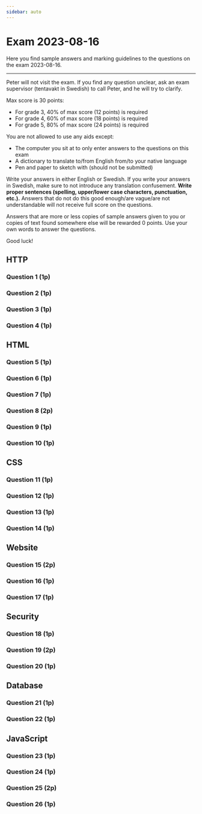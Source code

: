 ```yaml
---
sidebar: auto
---
```

# Exam 2023-08-16
Here you find sample answers and marking guidelines to the questions on the exam 2023-08-16.

---

Peter will not visit the exam. If you find any question unclear, ask an exam supervisor (tentavakt in Swedish) to call Peter, and he will try to clarify. 

Max score is 30 points:

* For grade 3, 40% of max score (12 points) is required
* For grade 4, 60% of max score (18 points) is required
* For grade 5, 80% of max score (24 points) is required

You are not allowed to use any aids except:

* The computer you sit at to only enter answers to the questions on this exam
* A dictionary to translate to/from English from/to your native language
* Pen and paper to sketch with (should not be submitted)

Write your answers in either English or Swedish. If you write your answers in Swedish, make sure to not introduce any translation confusement. **Write proper sentences (spelling, upper/lower case characters, punctuation, etc.).** Answers that do not do this good enough/are vague/are not understandable will not receive full score on the questions.

Answers that are more or less copies of sample answers given to you or copies of text found somewhere else will be rewarded 0 points. Use your own words to answer the questions.

Good luck!




## HTTP

### Question 1 (1p)
<ExamQuestion>
<template v-slot:question>

Name the method one should use in HTTP when the request is about:

1. Deleting a resource
2. Updating a resource
3. Creating a new resource

**Note**: This question is about HTTP when used properly, and has nothing to do with HTML, web browsers, nor websites.

You will get:

* 0.33 points for each correct name (spelling must be correct)

</template>
<template v-slot:sample-answer>

1. `DELETE`
2. `PUT`
3. `POST`

</template>
<template v-slot:marking-guidelines>

* 0.33 points for each correct name (spelling must be correct)

</template>
</ExamQuestion>




### Question 2 (1p)
<ExamQuestion>
<template v-slot:question>

Explain why the URI `/movies/search?title=Bond` (that identifies all movies whose title contains the word/character sequence `Bond`) is considered a bad URI in HTTP.

**Note**: This question is about HTTP when used properly, and has nothing to do with HTML, web browsers, nor websites.

</template>
<template v-slot:sample-answer>

In HTTP, the URI should only identify resources. It should not contain verbs, such as `search`, so the URI in this case should rather be `/movies?title=Bond`.

</template>
<template v-slot:marking-guidelines>

* 1 point for `search` should not be in the URI

</template>
</ExamQuestion>



### Question 3 (1p)
<ExamQuestion>
<template v-slot:question>

Name an HTTP header of your choice, explain what it represents/means, show a sample value it can have, and explain how that sample value should be interpreted/what it means.

**Note**: This question is about HTTP when used properly, and has nothing to do with HTML, web browsers, nor websites.

</template>
<template v-slot:sample-answer>

The HTTP header `Content-Type` can be used in HTTP requests and responses, and it indicates in which data format the body of the request/response is written in. For example, the value `application/json` means the body of the request/response is written in JSON format.

</template>
<template v-slot:marking-guidelines>

* 0.25 points for name
* 0.25 points for explanation
* 0.25 points for sample value
* 0.25 points for explanation of sample value

</template>
</ExamQuestion>



### Question 4 (1p)
<ExamQuestion>
<template v-slot:question>

Explain when the server should send back the status code `400` in an HTTP response, and when it should send back the status code `500`.

**Note**: This question is about HTTP when used properly, and has nothing to do with HTML, web browsers, nor websites.

You'll get:

* 0.5 points for each correct answer

</template>
<template v-slot:sample-answer>

The server should send back the status code `400` when there is something wrong with the request, for example when the data in the request contains validation errors.

The server should send back the status code `500` when there is nothing wrong with the request, but something is wrong on the server that prevents it from carrying out the request, for example if it needs to read data from a database, but it currently can't communicate with the database.

</template>
<template v-slot:marking-guidelines>

* 0.5 points for each correct answer

</template>
</ExamQuestion>




## HTML



### Question 5 (1p)
<ExamQuestion>
<template v-slot:question>

Place the lines of code below in such order that they form a valid HTML5 document (only place one line of code in each box).

* `<h1>Welcome!</h1>`
* `<!DOCTYPE html>`
* `</body>`
* `</head>`
* `<body>`
* `<title>Welcome!</title>`
* `<head>`
* `</html>`
* `<html>`

**Note**: All must be correct to get points on this question.

</template>
<template v-slot:sample-answer>

```html
<!DOCTYPE html>
<html>
    <head>
        <title>Welcome!</title>
    </head>
    <body>
        <h1>Welcome!</h1>
    </body>
</html>
```

</template>
<template v-slot:marking-guidelines>

* 1 point for all in correct order

</template>
</ExamQuestion>




### Question 6 (1p)
<ExamQuestion>
<template v-slot:question>

Name the attribute `<a>` elements can have that indicates which page the user should come to when the user clicks on the element.

</template>
<template v-slot:sample-answer>

`href`

</template>
<template v-slot:marking-guidelines>

* 1 point for correct answer
* -0.25 points for answering with something more than just the attribute name that is wrong or makes it unclear what your answer is

</template>
</ExamQuestion>




### Question 7 (1p) 
<ExamQuestion>
<template v-slot:question>

What type of HTTP request (the name of the method) does the web browser send when it receives the HTML code for an `<img>` element that contains the `src` attribute?

</template>
<template v-slot:sample-answer>

`GET`

</template>
<template v-slot:marking-guidelines>

* 1 point for correct method name

</template>
</ExamQuestion>




### Question 8 (2p)
<ExamQuestion>
<template v-slot:question>

Name 3 different **inline** elements in HTML.

**Note**: Just write the name of the tag; do not include `<` and `>`.

**Note**: Writing **inline-block** elements is also OK, but not **block** elements.

You'll get:

* 0.66 points for each correct answer (spelling needs to be correct)
    * Only 0.5 points if spelling is wrong

</template>
<template v-slot:sample-answer>

1. `a`
2. `span`
3. `i`

</template>
<template v-slot:marking-guidelines>

* 0.66 points for each correct answer (spelling needs to be correct)
    * Only 0.5 points if spelling is wrong

</template>
</ExamQuestion>




### Question 9 (1p)
<ExamQuestion>
<template v-slot:question>

If a user comes to a website with the form below and submits it without making any changes to it, what would the URI of the request look like? Write the URI as your answer.

```html
<form action="/sum" method="POST">
   Number 1: <input type="number" name="x" value="123">
   Number 2: <input type="number" name="y" value="456">
   <input type="submit" value="Compute sum!">
</form>
```

</template>
<template v-slot:sample-answer>

```
/sum
```

(Since the `method` is `POST`, the web browser will send a POST request, and pass the data from the form in the body of the request (`x=123&y=456`). The data is only passed in the querystring of the URI if the `method` is `GET`)

</template>
<template v-slot:marking-guidelines>

* 1 point for correct answer

</template>
</ExamQuestion>



### Question 10 (1p)
<ExamQuestion>
<template v-slot:question>

Name one HTML tag of your choice that is valid to write in the `<head>` element in addition to `<title>`.

**Note**: Just write the name of the tag; do not include `<` and `>`.

</template>
<template v-slot:sample-answer>

`link`

</template>
<template v-slot:marking-guidelines>

* 1 point for a valid tag

</template>
</ExamQuestion>





## CSS






### Question 11 (1p)
<ExamQuestion>
<template v-slot:question>

Name and describe 2 different CSS properties of your choice except `color` and `width`. For each, provide also an example of a value it can have, and explain the result of using the property with that value.

</template>
<template v-slot:sample-answer>

The CSS property `background-color` determines which background color the element should have. For example, the value `red` would give the element a red background.

The CSS property `font-size` determines how big the text in the element should be. For example, the value `16px` would make the text in the element 16 pixels big.

</template>
<template v-slot:marking-guidelines>

* 0.125 points for each valid property name
* 0.125 points for each correct property description
* 0.125 points for each valid sample value
* 0.125 points for each correct sample value description

</template>
</ExamQuestion>






### Question 12 (1p)
<ExamQuestion>
<template v-slot:question>

What color will the text in the paragraph in the HTML code below have?

```html
<style>
    
    .p{
        color: brown;
    }
    
    p{
        color: pink;
    }
    
    #p{
        color: white;
    }
    
</style>

<p id="p" class="p">Some text.</p>
```

</template>
<template v-slot:sample-answer>

`white`

</template>
<template v-slot:marking-guidelines>

* 1 point for a correct answer

</template>
</ExamQuestion>






### Question 13 (1p)
<ExamQuestion>
<template v-slot:question>

Here is some CSS code:

```css
div p #a.b{
  width: 50%;
}
```

Write HTML code that contains a match for the CSS selector in the code above. Write as little HTML code as possibly (don't write any extra elements or attributes that are not needed).

**Note**: You should only write the HTML code found in the `<body>` element (including the `<body>` element), you should not write the code for an entire HTML document.

</template>
<template v-slot:sample-answer>

```html
<body>
    <div>
        <p>
            <span id="a" class="b">I will be matched!</span>
        </p>
    </div>
</body>
```

</template>
<template v-slot:marking-guidelines>

* 1 point for an answer that is correct/close to correct
* Point deduction for small errors in close to correct answers:
    * -0.25 points for missing `<body>`
    * -0.25 points for putting `id` and/or `class` on wrong element `<p>`
    * -0.25 points for missing an element in `<p>`

</template>
</ExamQuestion>






### Question 14 (1p)
<ExamQuestion>
<template v-slot:question>

Write a CSS selector that selects the element in the HTML code below that contains the text `SELECT ME`. The selector should select only that element, and no other.

```html
<body>
    <div>Here is <span class="p">SELECT ME</span> some text.</div>
    <div>Here <span>is some</span> text.</div>
    <div>Here <i class="p">is some</i> text.</div>
    <p>Here <span class="p">is some</span> text.</p>
</body>
```

</template>
<template v-slot:sample-answer>

```css
div span.p
```

</template>
<template v-slot:marking-guidelines>

* 1 point for an answer that works
* 0.5 points for `div span .p`

</template>
</ExamQuestion>



## Website



### Question 15 (2p)
<ExamQuestion>
<template v-slot:question>

Explain what a session is, give one example of what it can be used for, and explain how sessions can be implemented (in general, and not in a specific framework/library/package).

</template>
<template v-slot:sample-answer>

A session is a collection of values the server wants to remember about a client/user that is stored on the server. They can for example be used to remember if the user has logged in on the website or not. 

The sessions can for example be stored in a database on the server. Each session gets it's own id (known as the *session id*), which should be hard to guess (so a hacker can't guess other users' session ids), so they are usually long strings of random characters. When a user starts using the website, the server can insert a new post in the database that contains the information the server wants to remember about the user together with a new session id.

The server can then send back the session id in a cookie in the response to the user, and the user should then send back this cookie to the server in all requests it sends to the server in the future. When the server receives these request, it can fetch the session from the database with the session id from the cookie in the request, and that way read out the information it wanted to remember about the user. 

</template>
<template v-slot:marking-guidelines>

* 0.5 points for what a session is (collection of values/information to remember about a user)
* 0.5 points for example
* 1 points for implementation details (session id + stored on server + cookie)

</template>
</ExamQuestion>


### Question 16 (1p)
<ExamQuestion>
<template v-slot:question>

Explain the difference between a *webpage* and a *website*.

</template>
<template v-slot:sample-answer>

A webpage is a single HTML document that can be shown in a web browser. All such HTML documents part of the same domain constitutes a website.

</template>
<template v-slot:marking-guidelines>

* 0.5 points for explaining webpage
* 0.5 points for explaining website (multiple webpages)

</template>
</ExamQuestion>






### Question 17 (1p)
<ExamQuestion>
<template v-slot:question>

Name two different middlewares one can add to an Express application, for example two middlewares you have used in the application you built in your project work, and briefly explain what they do.

</template>
<template v-slot:sample-answer>

* `express.urlencoded()` (previously `bodyParser.urlencoded()`): A middleware that makes it possible for us to access the body in HTTP requests using `request.body` (if it's written in the data format `application/x-www-form-urlencoded`)
* `expressSession()`: A middleware that makes it possible for us to use `request.session` to access the user's session

</template>
<template v-slot:marking-guidelines>

* 0.25 points for each name
* 0.25 points for each explanation

</template>
</ExamQuestion>





## Security



### Question 18 (1p)
<ExamQuestion>
<template v-slot:question>

On a properly implemented website, is it likely that a user can get the session id `10`? Justify your answer.

</template>
<template v-slot:sample-answer>

No, that is unlikely. Since session ids should be hard to guess, they should be big numbers or long strings, so a hacker can't "guess" user's session id. If a hacker knows or manages to guess another user's session id, then that hacker can start to use that session id too, and that way act as that user to the server, and that's a security risc. 

</template>
<template v-slot:marking-guidelines>

* 1 point for correct answer and valid justification

</template>
</ExamQuestion>




### Question 19 (2p)
<ExamQuestion>
<template v-slot:question>

On a website with blogposts, the blogposts are stored in an SQLite database in a table named `blogposts` that looks like this:

|keyword|title|content|author|
|---|---|---|---|
| html | HTML is fun! | ... |Alice|
| css | CSS is fun too! | ... |Bob|
| js | JS is most fun! | ... |Alice|
| ... | ... | ... |...|

`content` is not shown in the table above, since that one is quite long, and not all rows are shown, since they are quite many.

Claire should add a webpage to the website users can use to search for blogposts matching an entered `keyword` or an entered `title`. It should not be possible to search for blogposts matching an entered `author`, since easily retrieving all blogposts written by a specific user is considered to be a security vulnerability on this website.

Claire adds a webpage with the following HTML code:

```html
<h1>Search blogposts</h1>
<form method="GET" action="/blogposts/search">
    <div>
        Select field to search:
        <select name="field">
            <option value="keyword">Keyword</option>
            <option value="title">Title</option>
        </select>
    </div>
    <div>
        Enter value to match in field:
        <input type="text" name="value">
    </div>
    <input type="submit" value="Search!">
</form>
```

To handle the search request, she adds the following JS code to the `app.js` file:

```js
app.get('/blogposts/search', function(request, response){
    
    const field = request.params.field
    const value = request.params.value
    
    const query = "SELECT * FROM blogposts WHERE "+field+" = ?"
    const values = [value]
    
    db.all(query, values function(error, blogposts){
        // Let us assume no database error occurred, so we ignore that.
        
        const model = {
            blogposts
        }
        
        // The file blogposts.hbs is not shown here, but it
        // shows all the blogposts in the model to the user.
        response.render('blogposts.hbs', model)
        
    })
    
})
```

Does Claire's implementation contain a security vulnerability or not? Justify your answer.

</template>
<template v-slot:sample-answer>

Claire's implementation does contain a security vulnerability. In the HTML code for the `<form>`, it looks like the user can only choose among the fields `keyword` and `title`, but the HTML code can easily be changed client-side by a hacker, so a hacker can easily add `author` as a third option in the `<select>` element (i.e. `<option value="author">Author</option>`), and that way send a request that would search for blogpost written by a specific user. I.e.

(in addition to that:

* A hacker can craft her own HTTP request from scratch, and write `author` instead of `keyword` or `title` directly in the HTTP request
* By using string concatenation in the SQL query, she has created an SQL injection vulnerability, so a hacker can easily modify the `WHERE` part of the query to perform much more complicated searches than what is intended. Also note that using a placeholder (`?`) instead of `"+field+"` won't work, since it's not a value in the SQL syntax that should be inserted, and this alone would not solve the problem anyway

)

</template>
<template v-slot:marking-guidelines>

* 2 points for correct answer and valid justification
* Only 1.5 points for answers identifying an SQL vulnerability, and suggesting using placeholders solve the problem

</template>
</ExamQuestion>




### Question 20 (1p)
<ExamQuestion>
<template v-slot:question>

What is the biggest problem with the code below? Justify your answer.

**Note**: Any user should be able to anonymously create blogposts.

**app.js**:
```js
//...

app.post('/blogposts/create', function(request, response){
    
    const title = request.body.title
    const content = request.body.content
    
    const errorMessages = []
    
    if(50 < title.length){
        errorMessages.push("The title is too long.")
    }
    if(5000 < content.length){
        errorMessages.push("The content is too long.")
    }
    
    if(0 < errorMessages.length){
        
        const model = {
            title,
            content,
            errorMessages,
        }
        
        response.render("create-blogpost.hbs", model)
        
    }
    
    const query = "INSERT INTO blogposts (title, content) VALUES (?, ?)"
    const values = [title, content]
    
    db.run(query, values, function(error){
        if(error){
            response.render('internal-server-error.hbs')
        }else{
            response.redirect('/blogposts/'+this.lastID)
        }
    })
    
})

//...
```

</template>
<template v-slot:sample-answer>

Looking at the code, one can see that it validates the blogpost that should be created, and given the conditional statement with the condition `0 < errorMessages.length`, the intent seems to be to only create the blogpost (store it in the database) if there are no validation errors. However, this if statement contains no `return` statement, so even if we enter it and send back a response that shows the validation errors to the user, the rest of the code will continue to execute, so we will create blogposts that contains validation errors. That is the biggest problem with the code.

(then there exist other problems as well, such as:

* the code will crash if a hacker sends a request without a `title` or `content` (that is bad, but no harm done)
* the error message `The title is too long.` is not enough informative to the user (i.e. it doesn't mention what the allowed maximum length is))
* `50` and `5000` have been hardcoded

but none of these are as problematic as creating a blogpost that contains validation errors)

</template>
<template v-slot:marking-guidelines>

* 1 point for correct answer
* 0.1 points for saying the database can be spammed

</template>
</ExamQuestion>







## Database




### Question 21 (1p)
<ExamQuestion>
<template v-slot:question>

Below is the table `humans` found in an SQLite database (not all rows are shown).

|id|name|age|
|---|---|---|
|1  | Alice | 10 |
|2  | Bob | 20 |
|3  | Claire | 15 |
|...|...|...|

Write an SQL query that sends back all information about all humans with the name `Bob`.

**Note**: Don't use placeholders like `?` in your query. You don't need to worry about SQL injections, since this is a pure database question, and has nothing to do with web applications.

</template>
<template v-slot:sample-answer>

```sql
SELECT * FROM humans WHERE name = "Bob"
```

(in SQLite, when testing for equality, both `=` and `==` can be used)

</template>
<template v-slot:marking-guidelines>

* 1 point for an answer that is largely correct
* Point deductions for errors:
    * -0.1 points for missing `*`
    * -0.25 points for `SELECT humans` instead of `SELECT * FROM`
    * -0.25 points for `'name = Bob'` instead of `name = 'Bob'`
    * -0.5 points for `GET humans` instead of `SELECT * FROM`
    * -0.5 points for `RETRIEVE humans` instead of `SELECT * FROM`
    * -0.75 points for `get ALL` instead of `SELECT * FROM`

</template>
</ExamQuestion>





### Question 22 (1p)
<ExamQuestion>
<template v-slot:question>

Below is the table `humans` found in an SQLite database (not all rows are shown).

|id|name|age|
|---|---|---|
|1  | Alice | 10 |
|2  | Bob | 20 |
|3  | Claire | 15 |
|...|...|...|

Write an SQL query that changes the age of all humans named `Claire` to `30`.

**Note**: Don't use placeholders like `?` in your query. You don't need to worry about SQL injections, since this is a pure database question, and has nothing to do with web applications.

</template>
<template v-slot:sample-answer>

```sql
UPDATE humans SET age = 30 WHERE name = "Claire"
```

(in SQLite, when testing for equality, both `=` and `==` can be used)

</template>
<template v-slot:marking-guidelines>

* 1 point for an answer that is largely correct
* Point deduction for errors:
    * -0.1 points for not using quotes around strings
    * -0.25 points for changing the age to `10` instead of `30`

OR:

* 0.5 points for a query that contains most required SQL parts, but in wrong order
* Point deduction for errors:
    * -0.1 points for using `FROM` instead of `SET`

</template>
</ExamQuestion>



## JavaScript


### Question 23 (1p) 
<ExamQuestion>
<template v-slot:question>

Implement the JavaScript function `getSumUntil(excludedTerm)`, that receives an integer as argument, and returns the sum of the integers between `0` and the integer it receives (including `0` BUT EXCLUDING the received integer).

Sample usage:

```js
getSumUntil(5) // --> 10 (0 + 1 + 2 + 3 + 4)
getSumUntil(2) // --> 1 (0 + 1)
getSumUntil(1) // --> 0
```

**Note**: You can expect `excludedTerm` to always be greater than `0`.

</template>
<template v-slot:sample-answer>

```js
function getSumUntil(excludedTerm){
    
    let sum = 0
    
    for(let term=0; term<excludedTerm; term++){
        sum += term
    }
    
    return sum
    
}
```

</template>
<template v-slot:marking-guidelines>

* 1 point for an answer that largely works
* Point deduction for small mistakes:
    * -0.1 points for using global variable
    * -0.1 points for using bad name on variable
    * -0.1 points for `Function` instead of `function`
    * -0.1 points for including `excludedTerm` in the sum

OR:

* 0.25 points for iterating over correct values

</template>
</ExamQuestion>


### Question 24 (1p)
<ExamQuestion>
<template v-slot:question>

Implement the JavaScript function `isAnyGreaterThan10(numbers)`, that receives an array with numbers and returns:

* `true` if at least one of the numbers in the array is greater than `10`
* `false` otherwise

Sample usage:

```js
isAnyGreaterThan10([3, 7, 1, 8]) // --> false
isAnyGreaterThan10([5, 3, 15, 5]) // --> true
isAnyGreaterThan10([15, 51, 50]) // --> true
isAnyGreaterThan10([]) // --> false
```

(if the array is empty, then returning `false` is what makes most sense, so that's how your implementation should work as well)

</template>
<template v-slot:sample-answer>

```js
function isAnyGreaterThan10(numbers){
    
    for(const number of numbers){
        if(10 < number){
            return true
        }
    }
    
    return false
    
}
```

</template>
<template v-slot:marking-guidelines>

* 1 point for an answer that largely works
* Point deduction for smaller mistakes:
    * -0.1 points for using global variable
    * -0.25 points for iterating over indexes instead of values

OR:

* 0.25 points for correctly using the for of loop with good names

</template>
</ExamQuestion>




### Question 25 (2p)
<ExamQuestion>
<template v-slot:question>

In JavaScript, a movie with a title, a category and a runtime (in minutes) can be represented as an object like this:

```js
const movie = {
    title: "Dumb and Dumber",
    category: "comedy"
    runtimeInMinutes: 106
}
```

Implement the function `getNumberOfMoviesInCategories(movies, category1, category2)`, which receives an array with movie objects and two categories, and returns the number of movies in respective categories as an array containing the two numbers.

Sample usage:

```js
getNumberOfMoviesInCategories([
    {title: "Dumb and Dumber", category: "comedy" runtimeInMinutes: 106},
    {title: "Shrek", category: "comedy" runtimeInMinutes: 90},
    {title: "Titanic", category: "drama" runtimeInMinutes: 195},
    {title: "Shrek 2", category: "comedy" runtimeInMinutes: 92},,
    {title: "Love Actually", category: "romantic" runtimeInMinutes: 136},
], "comedy", "romantic") // --> [3, 1]
```

</template>
<template v-slot:sample-answer>

```js
function getNumberOfMoviesInCategories(movies, category1, category2){
    
    let numberOfMovies1 = 0
    let numberOfMovies2 = 0
    
    for(const movie of movies){
        if(movie.category == category1){
            numberOfMovies1 += 1
        }
        if(movie.category == category2){
            numberOfMovies2 += 1
        }
    }
    
    return [numberOfMovies1, numberOfMovies2]
    
}
```

</template>
<template v-slot:marking-guidelines>

* 2 points for an answer that largely works
* Point deduction for smaller mistakes:
    * -0.25 points for not returning an array
    * -0.25 points for iterating over indexes instead of values

</template>
</ExamQuestion>




### Question 26 (1p)
<ExamQuestion>
<template v-slot:question>

Alice has created the asynchronous functions `add1(number, callback)` and `add5(number, callback)`:

```js
function add1(number, callback){
    callback(number + 1)
}

function add5(number, callback){
    callback(number + 5)
}
```

Implement the function `add6(number, callback)`, that can be used like this:

```js
add6(10, function(numberPlus6){
    console.log("10 + 6 = "+numberPlus6)
})
```

In your implementation of `add6` you may not use any mathematical operation yourself, but you have to call `add1` and `add5` to compute the new number based on the number you receive.

</template>
<template v-slot:sample-answer>

```js
function add6(number, callback){
    add1(number, function(numberPlus1){
        add5(numberPlus1, function(numberPlus6){
            callback(numberPlus6)
        })
    })
}
```

</template>
<template v-slot:marking-guidelines>

* 1 point for an answer that largely works

</template>
</ExamQuestion>